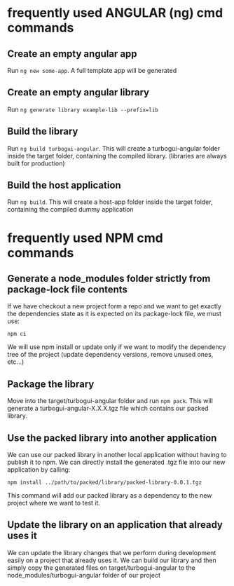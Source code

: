 # frequently used ANGULAR (ng) cmd commands


## Create an empty angular app

Run `ng new some-app`. A full template app will be generated

## Create an empty angular library

Run `ng generate library example-lib --prefix=lib`

## Build the library

Run `ng build turbogui-angular`. This will create a turbogui-angular folder inside the target folder, containing the compiled library. (libraries are always built for production)

## Build the host application

Run `ng build`. This will create a host-app folder inside the target folder, containing the compiled dummy application


# frequently used NPM cmd commands


## Generate a node_modules folder strictly from package-lock file contents

If we have checkout a new project form a repo and we want to get exactly the dependencies state as it is expected on its package-lock file, we must use:

`npm ci`

We will use npm install or update only if we want to modify the dependency tree of the project (update dependency versions, remove unused ones, etc...) 

## Package the library

Move into the target/turbogui-angular folder and run `npm pack`. This will generate a turbogui-angular-X.X.X.tgz file which contains our packed library.

## Use the packed library into another application

We can use our packed library in another local application without having to publish it to npm. We can directly install the generated .tgz file into our new application by calling:

`npm install ../path/to/packed/library/packed-library-0.0.1.tgz`

This command will add our packed library as a dependency to the new project where we want to test it.

## Update the library on an application that already uses it

We can update the library changes that we perform during development easily on a project that already uses it. We can build our library and then simply copy the generated files on target/turbogui-angular to the node_modules/turbogui-angular folder of our project 